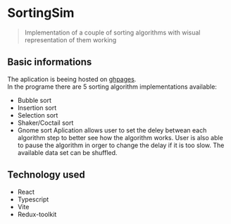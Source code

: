 # SortingSim
>Implementation of a couple of sorting algorithms with wisual representation of them working
## Basic informations
The aplication is beeing hosted on [ghpages](https://lulek1410.github.io/SortingSim/).<br/>
In the programe there are 5 sorting algorithm implementations available:
* Bubble sort
* Insertion sort
* Selection sort
* Shaker/Coctail sort
* Gnome sort
Aplication allows user to set the deley betwean each algorithm step to better see how the algorithm works.
User is also able to pause the algorithm in orger to change the delay if it is too slow. The available data set can be shuffled.
## Technology used
* React
* Typescript
* Vite
* Redux-toolkit

